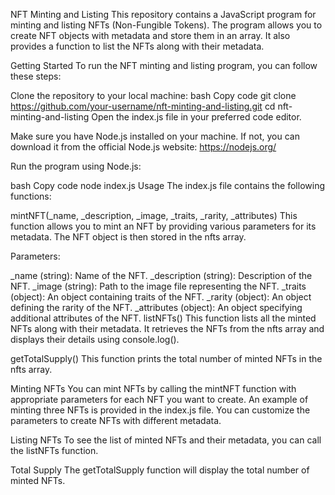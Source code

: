 NFT Minting and Listing
This repository contains a JavaScript program for minting and listing NFTs (Non-Fungible Tokens). The program allows you to create NFT objects with metadata and store them in an array. It also provides a function to list the NFTs along with their metadata.

Getting Started
To run the NFT minting and listing program, you can follow these steps:

Clone the repository to your local machine:
bash
Copy code
git clone https://github.com/your-username/nft-minting-and-listing.git
cd nft-minting-and-listing
Open the index.js file in your preferred code editor.

Make sure you have Node.js installed on your machine. If not, you can download it from the official Node.js website: https://nodejs.org/

Run the program using Node.js:

bash
Copy code
node index.js
Usage
The index.js file contains the following functions:

mintNFT(_name, _description, _image, _traits, _rarity, _attributes)
This function allows you to mint an NFT by providing various parameters for its metadata. The NFT object is then stored in the nfts array.

Parameters:

_name (string): Name of the NFT.
_description (string): Description of the NFT.
_image (string): Path to the image file representing the NFT.
_traits (object): An object containing traits of the NFT.
_rarity (object): An object defining the rarity of the NFT.
_attributes (object): An object specifying additional attributes of the NFT.
listNFTs()
This function lists all the minted NFTs along with their metadata. It retrieves the NFTs from the nfts array and displays their details using console.log().

getTotalSupply()
This function prints the total number of minted NFTs in the nfts array.

Minting NFTs
You can mint NFTs by calling the mintNFT function with appropriate parameters for each NFT you want to create. An example of minting three NFTs is provided in the index.js file. You can customize the parameters to create NFTs with different metadata.

Listing NFTs
To see the list of minted NFTs and their metadata, you can call the listNFTs function.

Total Supply
The getTotalSupply function will display the total number of minted NFTs.
